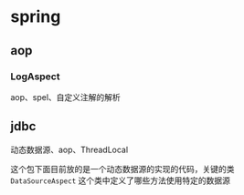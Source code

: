 
# spring


## aop

### LogAspect
aop、spel、自定义注解的解析

## jdbc
动态数据源、aop、ThreadLocal

这个包下面目前放的是一个动态数据源的实现的代码，关键的类`DataSourceAspect`
这个类中定义了哪些方法使用特定的数据源
